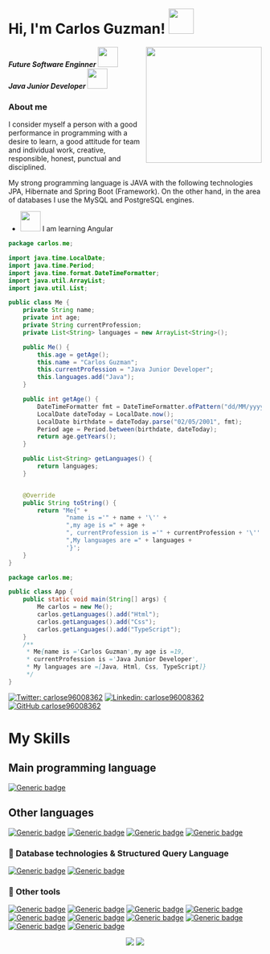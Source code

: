<h1> Hi, I'm Carlos Guzman!  <img src="https://media.giphy.com/media/ZVik7pBtu9dNS/giphy.gif" width="50"> </h1>

<img src="https://media.giphy.com/media/QTfX9Ejfra3ZmNxh6B/giphy.gif" width="230" align="right">

<p>
  <em> 
    <strong>Future Software Enginner </strong><img src="https://media.giphy.com/media/Me15eWDZ5AAeKH7TUm/giphy.gif" width="40">
  </br>
   <strong>Java Junior Developer </strong><img src="https://media.giphy.com/media/WUlplcMpOCEmTGBtBW/giphy.gif" width="40"> 
  </em>
  </br>  
</p>

<h3>About me</h3>
<p>I consider myself a person with a good performance in programming with a desire to learn, a good attitude for team and individual work, creative, responsible, honest, punctual and disciplined.

My strong programming language is JAVA with the following technologies JPA, Hibernate and Spring Boot (Framework). On the other hand, in the area of databases I use the MySQL and PostgreSQL engines.</p>

- <img src="https://media.giphy.com/media/XEDIHHp3i8bVoEdxd7/giphy.gif"  width="40"> I am learning Angular 

```java
package carlos.me;

import java.time.LocalDate;
import java.time.Period;
import java.time.format.DateTimeFormatter;
import java.util.ArrayList;
import java.util.List;

public class Me {
    private String name;
    private int age;
    private String currentProfession;
    private List<String> languages = new ArrayList<String>();

    public Me() {
        this.age = getAge();
        this.name = "Carlos Guzman";
        this.currentProfession = "Java Junior Developer";
        this.languages.add("Java");
    }

    public int getAge() {
        DateTimeFormatter fmt = DateTimeFormatter.ofPattern("dd/MM/yyyy");
        LocalDate dateToday = LocalDate.now();
        LocalDate birthdate = dateToday.parse("02/05/2001", fmt);
        Period age = Period.between(birthdate, dateToday);
        return age.getYears();
    }

    public List<String> getLanguages() {
        return languages;
    }


    @Override
    public String toString() {
        return "Me{" +
                "name is ='" + name + '\'' +
                ",my age is =" + age +
                ", currentProfession is ='" + currentProfession + '\'' +
                ",My languages are =" + languages +
                '}';
    }
}
```

```java
package carlos.me;

public class App {
    public static void main(String[] args) {
        Me carlos = new Me();
        carlos.getLanguages().add("Html");
        carlos.getLanguages().add("Css");
        carlos.getLanguages().add("TypeScript");
    }
    /**
     * Me{name is ='Carlos Guzman',my age is =19, 
     * currentProfession is ='Java Junior Developer',
     * My languages are =[Java, Html, Css, TypeScript]}
     */
}    
```

[![Twitter: carlose96008362](https://img.shields.io/twitter/follow/carlose96008362?style=social)](https://twitter.com/carlose96008362)
[![Linkedin: carlose96008362](https://img.shields.io/badge/-carlos-blue?style=flat-square&logo=Linkedin&logoColor=white&link=https://www.linkedin.com/in/carlos-esteban-guzman-baquero-012606199/)](https://www.linkedin.com/in/carlos-esteban-guzman-baquero-012606199/)
[![GitHub carlose96008362](https://img.shields.io/github/followers/ceguzman?label=follow&style=social)](https://github.com/ceguzman)

# My Skills

## Main programming language

[![Generic badge](https://img.shields.io/badge/Java-✓-brightgreen.svg?style=flat&logo=java&labelColor=black)](https://sdkman.io/)

## Other languages
[![Generic badge](https://img.shields.io/badge/HTML5-✓-brightgreen.svg?style=flat&logo=html5&labelColor=black)](https://developer.mozilla.org/es/docs/Web/HTML)
[![Generic badge](https://img.shields.io/badge/CSS-✓-brightgreen.svg?style=flat&logo=css3&labelColor=orange)](https://developer.mozilla.org/es/docs/Web/CSS)
[![Generic badge](https://img.shields.io/badge/JavaScript-✓-brightgreen.svg?style=flat&logo=javascript&labelColor=black)](https://javascript.info/)
[![Generic badge](https://img.shields.io/badge/TypeScript-✓-brightgreen.svg?style=flat&logo=typescript&labelColor=blue)](https://www.typescriptlang.org/docs/home.html)

### :minidisc: Database technologies & Structured Query Language
[![Generic badge](https://img.shields.io/badge/MySQL-✓-brightgreen.svg?style=flat&labelColor=black&logo=mysql)](https://www.mysql.com/)
[![Generic badge](https://img.shields.io/badge/Postgres-✓-brightgreen.svg?style=flat&labelColor=blue&logo=postgresql)](https://www.postgresql.org/)

### :pushpin: Other tools

[![Generic badge](https://img.shields.io/badge/GIT-✓-brightgreen.svg?style=flat&logo=git&labelColor=blue)](https://git-scm.com/)
[![Generic badge](https://img.shields.io/badge/Gitkraken-✓-brightgreen.svg?style=flat&logo=gitkraken&labelColor=black)](https://www.gitkraken.com/)
[![Generic badge](https://img.shields.io/badge/AWS-✓-brightgreen.svg?style=flat&logo=amazon-aws&labelColor=black)](https://aws.amazon.com/es/)
[![Generic badge](https://img.shields.io/badge/Windows-✓-brightgreen.svg?style=flat&logo=windows&labelColor=blue)](https://www.microsoft.com/es-co/windows)
[![Generic badge](https://img.shields.io/badge/Bash-✓-brightgreen.svg?style=flat&logo=gnu-bash&labelColor=black)](https://www.gnu.org/software/bash/manual/bash.html)
[![Generic badge](https://img.shields.io/badge/Eclipse-✓-brightgreen.svg?style=flat&logo=eclipse&labelColor=black)](https://www.eclipse.org/)
[![Generic badge](https://img.shields.io/badge/Vscode-✓-brightgreen.svg?style=flat&logo=visual-studio-code&labelColor=blue)](https://code.visualstudio.com/)
[![Generic badge](https://img.shields.io/badge/NetBeans-✓-brightgreen.svg?style=flat&logo=apache-netbeans-ide&labelColor=black)](https://netbeans.org/)
[![Generic badge](https://img.shields.io/badge/IntelliJ-✓-brightgreen.svg?style=flat&logo=intellij-idea&labelColor=red)](https://www.jetbrains.com/es-es/idea/)
[![Generic badge](https://img.shields.io/badge/WebStorm-✓-brightgreen.svg?style=flat&logo=webstorm&labelColor=orange)](https://www.jetbrains.com/es-es/webstorm/)

<p align = "center">
<img src="https://github-readme-stats-git-master.zephirorb.vercel.app/api?username=ceguzman&show_icons=true&theme=dracula&count_private=true&hide_title=false&hide=stars&line_height=29"/>

<img src="https://github-readme-stats-git-master.zephirorb.vercel.app/api/top-langs/?username=ceguzman&layout=compact&theme=dracula&card_width=250&hide=PureBasic,Ruby,TSQL,Papyrus,PLpgSQL&hide_title=false"/>
</p>
  


